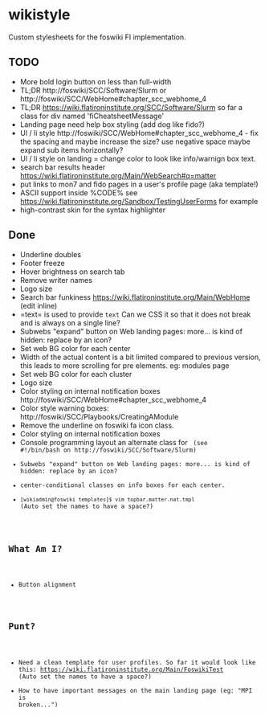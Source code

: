 # wikistyle
Custom stylesheets for the foswiki FI implementation.

## TODO
- More bold login button on less than full-width
- TL;DR http://foswiki/SCC/Software/Slurm  or http://foswiki/SCC/WebHome#chapter_scc_webhome_4
- TL;DR https://wiki.flatironinstitute.org/SCC/Software/Slurm so far a class for div named 'fiCheatsheetMessage'
- Landing page need help box styling (add dog like fido?)
- Ul / li style http://foswiki/SCC/WebHome#chapter_scc_webhome_4 - fix the spacing and maybe increase the size? use negative space maybe expand sub items horizontally?
- Ul / li style on landing = change color to look like info/warnign box text.
- search bar results header https://wiki.flatironinstitute.org/Main/WebSearch#q=matter
- put links to mon7 and fido pages in a user's profile page (aka template!)
- ASCII support inside %CODE% see https://wiki.flatironinstitute.org/Sandbox/TestingUserForms for example
- high-contrast skin for the syntax highlighter

## Done
- Underline doubles
- Footer freeze
- Hover brightness on search tab
- Remove writer names
- Logo size
- Search bar funkiness https://wiki.flatironinstitute.org/Main/WebHome (edit inline)
- =text= is used to provide <code>text</code> Can we CSS it so that it does not break and is always on a single line?
- Subwebs "expand" button on Web landing pages: more... is kind of hidden: replace by an icon?
- Set web BG color for each center
- Width of the actual content is a bit limited compared to previous version, this leads to more scrolling for pre elements. eg: modules page
- Set web BG color for each cluster
- Logo size
- Color styling on internal notification boxes http://foswiki/SCC/WebHome#chapter_scc_webhome_4
- Color style warning boxes: http://foswiki/SCC/Playbooks/CreatingAModule
- Remove the underline on foswiki fa icon class.
- Color styling on internal notification boxes
- Console programming layout an alternate class for <code> (see #!/bin/bash on http://foswiki/SCC/Software/Slurm)
- Subwebs "expand" button on Web landing pages: more... is kind of hidden: replace by an icon?
- center-conditional classes on info boxes for each center.
- `[wikiadmin@foswiki templates]$ vim topbar.matter.nat.tmpl` (Auto set the names to have a space?)

## What Am I?
- Button alignment

## Punt?
- Need a clean template for user profiles. So far it would look like this: https://wiki.flatironinstitute.org/Main/FoswikiTest (Auto set the names to have a space?)
- How to have important messages on the main landing page (eg: "MPI is broken...")
